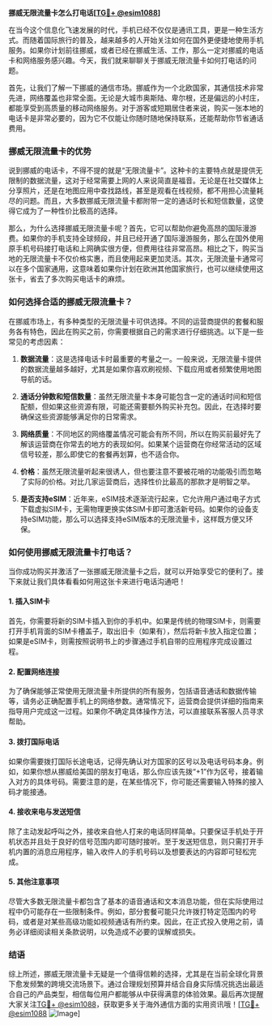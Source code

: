 **挪威无限流量卡怎么打电话[[TG💪+ @esim1088](https://t.me/s/esim1088)]**

在当今这个信息化飞速发展的时代，手机已经不仅仅是通讯工具，更是一种生活方式。而随着国际旅行的普及，越来越多的人开始关注如何在国外更便捷地使用手机服务。如果你计划前往挪威，或者已经在挪威生活、工作，那么一定对挪威的电话卡和网络服务感兴趣。今天，我们就来聊聊关于挪威无限流量卡如何打电话的问题。

首先，让我们了解一下挪威的通信市场。挪威作为一个北欧国家，其通信技术非常先进，网络覆盖也非常全面。无论是大城市奥斯陆、卑尔根，还是偏远的小村庄，都能享受到高质量的移动网络服务。对于游客或短期居住者来说，购买一张本地的电话卡是非常必要的，因为它不仅能让你随时随地保持联系，还能帮助你节省通话费用。

### 挪威无限流量卡的优势

说到挪威的电话卡，不得不提的就是“无限流量卡”。这种卡的主要特点就是提供无限制的数据流量，这对于经常需要上网的人来说简直是福音。无论是在社交媒体上分享照片，还是在地图应用中查找路线，甚至是观看在线视频，都不用担心流量耗尽的问题。而且，大多数挪威无限流量卡都附带一定的通话时长和短信数量，这使得它成为了一种性价比极高的选择。

那么，为什么选择挪威无限流量卡呢？首先，它可以帮助你避免高昂的国际漫游费。如果你的手机支持全球频段，并且已经开通了国际漫游服务，那么在国外使用原手机号码接打电话和上网确实很方便，但费用往往非常高昂。相比之下，购买当地的无限流量卡不仅价格实惠，而且使用起来更加灵活。其次，无限流量卡通常可以在多个国家通用，这意味着如果你计划在欧洲其他国家旅行，也可以继续使用这张卡，省去了多次购买电话卡的麻烦。

### 如何选择合适的挪威无限流量卡？

在挪威市场上，有多种类型的无限流量卡可供选择。不同的运营商提供的套餐和服务各有特色，因此在购买之前，你需要根据自己的需求进行仔细挑选。以下是一些常见的考虑因素：

1. **数据流量**：这是选择电话卡时最重要的考量之一。一般来说，无限流量卡提供的数据流量越多越好，尤其是如果你喜欢刷视频、下载应用或者频繁使用地图导航的话。
   
2. **通话分钟数和短信数量**：虽然无限流量卡本身可能包含一定的通话时间和短信配额，但如果这些资源有限，可能还需要额外购买补充包。因此，在选择时要确保这些资源能够满足你的日常需求。

3. **网络质量**：不同地区的网络覆盖情况可能会有所不同，所以在购买前最好先了解该运营商在你常去的地方的表现如何。如果某个运营商在你经常活动的区域信号较差，那么即使它的套餐再划算，也不适合你。

4. **价格**：虽然无限流量听起来很诱人，但也要注意不要被花哨的功能吸引而忽略了实际的价格。对比几家运营商后，选择性价比最高的那款才是明智之举。

5. **是否支持eSIM**：近年来，eSIM技术逐渐流行起来，它允许用户通过电子方式下载虚拟SIM卡，无需物理更换实体SIM卡即可激活新号码。如果你的设备支持eSIM功能，那么可以选择支持eSIM版本的无限流量卡，这样既方便又环保。

### 如何使用挪威无限流量卡打电话？

当你成功购买并激活了一张挪威无限流量卡之后，就可以开始享受它的便利了。接下来就让我们具体看看如何用这张卡来进行电话沟通吧！

#### 1. 插入SIM卡
首先，你需要将新的SIM卡插入到你的手机中。如果是传统的物理SIM卡，则需要打开手机背面的SIM卡槽盖子，取出旧卡（如果有），然后将新卡放入指定位置；如果是eSIM卡，则需按照说明书上的步骤通过手机自带的应用程序完成设置过程。

#### 2. 配置网络连接
为了确保能够正常使用无限流量卡所提供的所有服务，包括语音通话和数据传输等，请务必正确配置手机上的网络参数。通常情况下，运营商会提供详细的指南来指导用户完成这一过程。如果你不确定具体操作方法，可以直接联系客服人员寻求帮助。

#### 3. 拨打国际电话
如果你需要拨打国际长途电话，记得先确认对方国家的区号以及电话号码本身。例如，如果你想从挪威给美国的朋友打电话，那么你应该先拨“+1”作为区号，接着输入对方的具体号码。需要注意的是，在某些情况下，你可能还需要输入特殊的接入码才能接通。

#### 4. 接收来电与发送短信
除了主动发起呼叫之外，接收来自他人打来的电话同样简单。只要保证手机处于开机状态并且处于良好的信号范围内即可随时接听。至于发送短信息，则只需打开手机内置的消息应用程序，输入收件人的手机号码以及想要表达的内容即可轻松完成。

#### 5. 其他注意事项
尽管大多数无限流量卡都包含了基本的语音通话和文本消息功能，但在实际使用过程中仍可能存在一些限制条件。例如，部分套餐可能只允许拨打特定范围内的号码，或者是对某些高级功能如视频通话有所约束。因此，在正式投入使用之前，请务必详细阅读相关条款说明，以免造成不必要的误解或损失。

### 结语

综上所述，挪威无限流量卡无疑是一个值得信赖的选择，尤其是在当前全球化背景下愈发频繁的跨境交流场景下。通过合理规划预算并结合自身实际情况挑选出最适合自己的产品类型，相信每位用户都能够从中获得满意的体验效果。最后再次提醒大家关注[TG💪+ @esim1088](https://t.me/s/esim1088)，获取更多关于海外通信方面的实用资讯哦！[[TG💪+ @esim1088](https://t.me/s/esim1088) ![Image](https://i.postimg.cc/4NQfJmqS/Snipaste-2025-05-13-00-14-12.png)]
